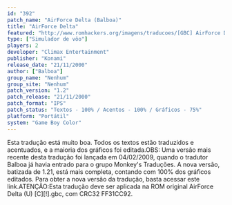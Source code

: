 ```yaml
---
id: "392"
patch_name: "AirForce Delta (Balboa)"
title: "AirForce Delta"
featured: "http://www.romhackers.org/imagens/traducoes/[GBC] AirForce Delta - Balboa - 1.png"
type: ["Simulador de vôo"]
players: 2
developer: "Climax Entertainment"
publisher: "Konami"
release_date: "21/11/2000"
author: ["Balboa"]
group_name: "Nenhum"
group_site: "Nenhum"
patch_version: "1.2"
patch_release: "21/11/2000"
patch_format: "IPS"
patch_status: "Textos - 100% / Acentos - 100% / Gráficos - 75%"
platform: "Portátil"
system: "Game Boy Color"
---
```


Esta tradução está muito boa. Todos os textos estão traduzidos e acentuados, e a maioria dos gráficos foi editada.OBS: Uma versão mais recente desta tradução foi lançada em 04/02/2009, quando o tradutor Balboa já havia entrado para o grupo Monkey's Traduções. A nova versão, batizada de 1.21, está mais completa, contando com 100% dos gráficos editados. Para obter a nova versão da tradução, basta acessar este link.ATENÇÃO:Esta tradução deve ser aplicada na ROM original AirForce Delta (U) [C][!].gbc, com CRC32 FF31CC92.